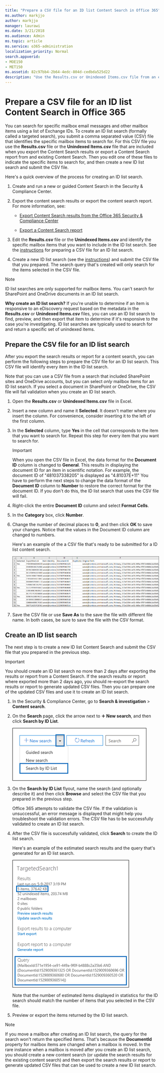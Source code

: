 ```yaml
---
title: "Prepare a CSV file for an ID list Content Search in Office 365"
ms.author: markjjo
author: markjjo
manager: laurawi
ms.date: 3/21/2018
ms.audience: Admin
ms.topic: article
ms.service: o365-administration
localization_priority: Normal
search.appverid: 
- MOE150
- MET150
ms.assetid: 82c97bb4-2b64-4edc-804d-cedbda525d22
description: "Use the Results.csv or Unindexed Items.csv file from an existing Content Search to create an ID list search that returns a specific email messages. ID list searches are typically used to return partially indexed mailbox items."
---
```


# Prepare a CSV file for an ID list Content Search in Office 365

You can search for specific mailbox email messages and other mailbox items using a list of Exchange IDs. To create an ID list search (formally called a targeted search), you submit a comma separated value (CSV) file that identifies the specific mailbox items to search for. For this CSV file you use the **Results.csv** file or the **Unindexed Items.csv** file that are included when you export the Content Search results or export a Content Search report from and existing Content Search. Then you edit one of these files to indicate the specific items to search for, and then create a new ID list search and submit the CSV file. 
  
Here's a quick overview of the process for creating an ID list search.
  
1. Create and run a new or guided Content Search in the Security &amp; Compliance Center.
    
2. Export the content search results or export the content search report. For more information, see:
    
    - [Export Content Search results from the Office 365 Security &amp; Compliance Center](export-search-results.md)
    
    - [Export a Content Search report](export-a-content-search-report.md)
    
3. Edit the **Results.csv** file or the **Unindexed Items.csv** and identify the specific mailbox items that you want to include in the ID list search. See the [instructions](#prepare-the-csv-file-for-an-id-list-search) for preparing a CSV file for an ID list search. 
    
4. Create a new ID list search (see the [instructions](#create-an-id-list-search)) and submit the CSV file that you prepared. The search query that's created will only search for the items selected in the CSV file.
    
> [!NOTE]
> ID list searches are only supported for mailbox items. You can't search for SharePoint and OneDrive documents in an ID list search. 
  
 **Why create an ID list search?** If you're unable to determine if an item is responsive to an eDiscovery request based on the metadata in the **Results.csv** or **Unindexed Items.csv** files, you can use an ID list search to find, preview, and then export that item to determine if it's responsive to the case you're investigating. ID list searches are typically used to search for and return a specific set of unindexed items. 
  
## Prepare the CSV file for an ID list search

After you export the search results or report for a content search, you can perform the following steps to prepare the CSV file for an ID list search. This CSV file will identify every item in the ID list search.
  
Note that you can use a CSV file from a search that included SharePoint sites and OneDrive accounts, but you can select  *only*  mailbox items for an ID list search. If you select a document in SharePoint or OneDrive, the CSV file will fail validation when you create an ID list search. 
  
1. Open the **Results.csv** or **Unindexed Items.csv** file in Excel. 
    
2. Insert a new column and name it **Selected**. It doesn't matter where you insert the column. For convenience, consider inserting it to the left of the first column.
    
3. In the **Selected** column, type **Yes** in the cell that corresponds to the item that you want to search for. Repeat this step for every item that you want to search for. 
    
    > [!IMPORTANT]
    > When you open the CSV file in Excel, the data format for the **Document ID** column is changed to **General**. This results in displaying the document ID for an item in scientific notation. For example, the document ID of "481037338205" is displayed as "4.81037E+11" You have to perform the next steps to change the data format of the **Document ID** column to **Number** to restore the correct format for the document ID. If you don't do this, the ID list search that uses the CSV file will fail. 
  
4. Right-click the entire **Document ID** column and select **Format Cells**.
    
5. In the **Category** box, click **Number**.
    
6. Change the number of decimal places to **0**, and then click **OK** to save your changes. Notice that the values in the Document ID column are changed to numbers. 
    
    Here's an example of the a CSV file that's ready to be submitted for a ID list content search.
    
    ![Example of a CSV file for a targeted content search](media/8371b8cb-1638-496e-9be1-fe1565757d67.png)
  
7. Save the CSV file or use **Save As** to the save the file with different file name. In both cases, be sure to save the file with the CSV format. 
  
## Create an ID list search

The next step is to create a new ID list Content Search and submit the CSV file that you prepared in the previous step.
  
> [!IMPORTANT]
> You should create an ID list search no more than 2 days after exporting the results or report from a Content Search. If the search results or report where exported more than 2 days ago, you should re-export the search results or report to generate updated CSV files. Then you can prepare one of the updated CSV files and use it to create an ID list search. 
  
1. In the Security &amp; Compliance Center, go to **Search &amp; investigation** \> **Content search**.
    
2. On the **Search** page, click the arrow next to ![Add icon](media/8ee52980-254b-440b-99a2-18d068de62d3.gif) **New search**, and then click **Search by ID List**.
    
    ![Click Search by ID List from the New search dropdown list](media/e65f9942-09b2-4127-865e-e64029a590df.png)
  
3. On the **Search by ID List** flyout, name the search (and optionally describe it) and then click **Browse** and select the CSV file that you prepared in the previous step. 
    
    Office 365 attempts to validate the CSV file. If the validation is unsuccessful, an error message is displayed that might help you troubleshoot the validation errors. The CSV file has to be successfully validated to create an ID list search.
    
4. After the CSV file is successfully validated, click **Search** to create the ID list search. 
    
    Here's an example of the estimated search results and the query that's generated for an ID list search.
    
    ![Search query for a targeted content search in the details pane](media/dbd9e570-c04b-4056-a8a7-37e9916ec683.png)
  
    Note that the number of estimated items displayed in statistics for the ID search should match the number of items that you selected in the CSV file.
    
5. Preview or export the items returned by the ID list search.
    
> [!NOTE]
> If you move a mailbox after creating an ID list search, the query for the search won't return the specified items. That's because the **DocumentId** property for mailbox items are changed when a mailbox is moved. In the rare instance when a mailbox is moved after you create an ID list search, you should create a new content search (or update the search results for the existing content search) and then export the search results or report to generate updated CSV files that can be used to create a new ID list search. 
